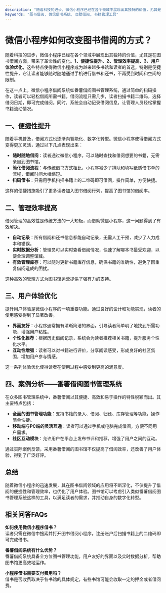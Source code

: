 ```yaml
---
description: "随着科技的进步，微信小程序已经在各个领域中展现出其独特的价值，尤其是在图书借阅方面，带来了革命性的变化。**1、便捷性提升、2、管理效率提高、3、用户体验优化**，这些特点使得微信小程序成为越来越多书馆和读者的首选。特别是便捷性提升，它让读者能够随时随地通过手机进行借书和还书，不再受到时间和空间的限制。"
keywords: "图书借阅, 微信借书系统, 自助借阅, 书籍管理工具"
---
```

# 微信小程序如何改变图书借阅的方式？

随着科技的进步，微信小程序已经在各个领域中展现出其独特的价值，尤其是在图书借阅方面，带来了革命性的变化。**1、便捷性提升、2、管理效率提高、3、用户体验优化**，这些特点使得微信小程序成为越来越多书馆和读者的首选。特别是便捷性提升，它让读者能够随时随地通过手机进行借书和还书，不再受到时间和空间的限制。

在这一点上，微信小程序借阅系统如番薯借阅图书管理系统，通过简单的扫码操作，读者可以轻松借阅所需书籍。借阅流程只需几步，读者扫描书籍二维码，选择借阅日期，即可完成借阅。同时，系统会自动记录借阅信息，让管理人员轻松掌握书籍流动情况。

## **一、便捷性提升**

随着手机普及，借阅方式也逐渐向智能化、数字化转型。微信小程序使得借阅方式变得更加灵活，通过以下几点表现出来：

- **随时随地借阅**：读者通过微信小程序，可以随时查找和借阅想要的书籍，无需亲自到图书馆。
- **简化借阅流程**：与传统借书方式相比，小程序减少了排队和填写纸质借书单的流程，借阅时间大幅缩短。
- **扫码借书**：只需用手机扫描书籍上的二维码即可借阅，操作简单，方便快捷。

这样的便捷措施吸引了更多读者加入图书借阅行列，提高了图书馆的借阅率。

## **二、管理效率提高**

借阅管理的高效性是传统方法的一大短板，而借助微信小程序，这一问题得到了有效解决。

- **自动记录**：所有借阅和还书信息都能自动记录，无需人工干预，减少了人力成本和错误。
- **实时数据分析**：管理员可以实时查看借阅情况，快速了解哪本书最受欢迎，以便合理调整馆藏。
- **有效管理库存**：可以随时更新书籍库存信息，确保书籍的准确性，避免了因重复借阅造成的困扰。

这种高效的管理方式为图书馆运营提供了强有力的支持。

## **三、用户体验优化**

提升用户体验是微信小程序的一项重要功能。通过良好的设计和功能实现，读者的使用感受得到了显著改善。

- **界面友好**：小程序通常拥有清晰简洁的界面，引导读者简单明了地找到所需功能，增强用户粘性。
- **个性化推荐**：根据历史借阅记录，系统会为读者推荐相关书籍，提升服务个性化水平。
- **互动性增强**：读者可以对书籍进行评价，分享阅读感受，形成良好的社区氛围，增加用户参与情感。

这一系列体验优化使得读者在使用过程中感受到更高的满意度。

## **四、案例分析——番薯借阅图书管理系统**

在众多图书管理系统中，番薯借阅以其便捷、高效和易于操作的特性脱颖而出。其主要特点包括：

- **全面的图书管理功能**：支持书籍的录入、借阅、归还、库存管理等功能，操作简单快捷。
- **移动端与PC端的灵活互通**：读者可以通过手机或电脑完成借阅，方便不同用户需求。
- **社区互动模块**：允许用户在平台上发布书评和推荐，增强了用户之间的互动。

通过实际案例反馈，采用番薯借阅的图书馆不仅提高了借阅效率，还改善了用户体验，得到了广泛好评。

## 总结

随着微信小程序的迅速发展，其在图书借阅领域的应用将不断深化，不仅提升了借阅的便捷性和管理效率，也优化了用户体验。图书馆可以考虑引入类似番薯借阅图书管理系统这样的工具，以满足读者的需求，并推动自身的数字化转型。

## 相关问答FAQs

**如何使用微信小程序借书？**  
读者只需在微信中搜索并打开图书借阅小程序，注册账户后扫描书籍上的二维码即可完成借书。

**番薯借阅系统有什么优势？**  
番薯借阅系统具备全方位图书管理功能，用户友好的界面以及实时数据分析，帮助图书馆更高效地运作。

**小程序借书需要支付费用吗？**  
借书是否收费取决于各书馆的具体规定，有些书馆可能会收取一定的押金或者借阅费。

